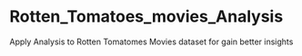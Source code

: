 # Rotten_Tomatoes_movies_Analysis

Apply Analysis to Rotten Tomatomes Movies dataset for gain better insights
